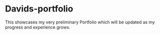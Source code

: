 # Davids-portfolio

This showcases my very preliminary Portfolio which will be updated as my progress and experience grows.